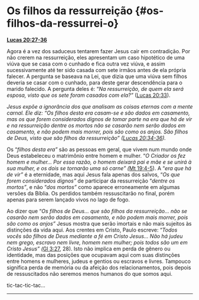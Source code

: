 # Os filhos da ressurreição {#os-filhos-da-ressurrei-o}

[**Lucas 20:27-36**](http://bibliaonline.com.br/acf/lc/20/27-36)

Agora é a vez dos saduceus tentarem fazer Jesus cair em contradição. Por não crerem na ressurreição, eles apresentam um caso hipotético de uma viúva que se casa com o cunhado e fica outra vez viúva, e assim sucessivamente até ter sido casada com sete irmãos antes de ela própria falecer. A pergunta se baseava na Lei, que dizia que uma viúva sem filhos deveria se casar com o cunhado, para deste gerar descendência para o marido falecido. A pergunta deles é: “_Na ressurreição, de quem ela será esposa, visto que os sete foram casados com ela?”_ ([Lucas 20:33](http://bibliaonline.com.br/acf/lc/20/33)).

_Jesus expõe a ignorância dos que analisam as coisas eternas com a mente carnal. Ele diz: “Os filhos desta era casam-se e são dados em casamento, mas os que forem considerados dignos de tomar parte na era que há de vir e na ressurreição dentre os mortos não se casarão nem serão dados em casamento, e não podem mais morrer, pois são como os anjos. São filhos de Deus, visto que são filhos da ressurreição” (_[_Lucas 20:34-36_](http://bibliaonline.com.br/acf/lc/20/34-36)_)._

Os “_filhos desta era”_ são as pessoas em geral, que vivem num mundo onde Deus estabeleceu o matrimônio entre homem e mulher. “_O Criador os fez homem e mulher... Por essa razão, o homem deixará pai e mãe e se unirá à sua mulher, e os dois se tornarão uma só carne” (_[Mt 19:4-5](http://bibliaonline.com.br/acf/mt/19/4-5)). A “_era que há de vir”_ é a eternidade, mas aqui Jesus fala apenas dos salvos, “_Os que forem considerados_ _dignos”_ de participar da ressurreição “_dentre os mortos”_, e não “_dos mortos”_ como aparece erroneamente em algumas versões da Bíblia. Os perdidos também ressuscitarão no final, porém apenas para serem lançado vivos no lago de fogo.

Ao dizer que “_Os filhos de Deus... que são filhos da ressurreição... não se casarão nem serão dados em casamento, e não podem mais morrer, pois são como os anjos”_ Jesus mostra que serão imortais e não mais sujeitos às distinções da vida aqui. Aos crentes em Cristo, Paulo escreve: “_Todos vocês são filhos de Deus mediante a fé em Cristo Jesus... Não há judeu nem grego, escravo nem livre, homem nem mulher; pois todos são um em Cristo Jesus” (_[Gl 3:27](http://bibliaonline.com.br/acf/gl/3/27), 28). Isto não implica em perda de gênero ou identidade, mas das posições que ocupavam aqui com suas distinções entre homens e mulheres, judeus e gentios ou escravos e livres. Tampouco significa perda de memória ou da afeição dos relacionamentos, pois depois de ressuscitados não seremos menos humanos do que somos aqui.

tic-tac-tic-tac...

*****